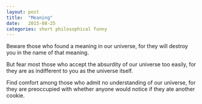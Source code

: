 ```yaml
---
layout: post
title:  "Meaning"
date:   2015-08-25
categories: short philosophical funny
---
```


Beware those who found a meaning in our universe, for they will destroy you in the name of that meaning.

But fear most those who accept the absurdity of our universe too easily, for they are as indifferent to you as the universe itself.

Find comfort among those who admit no understanding of our universe, for they are preoccupied with whether anyone would notice if they ate another cookie.